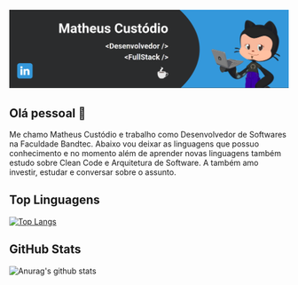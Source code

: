 <a href="https://www.linkedin.com/in/matheuscustodio/"><img src="/cartao.png" /></a>

## Olá pessoal 👋
Me chamo Matheus Custódio e trabalho como Desenvolvedor de Softwares na Faculdade Bandtec. Abaixo vou deixar as linguagens que possuo conhecimento e no momento além de aprender novas linguagens também estudo sobre Clean Code e Arquitetura de Software. A também amo investir, estudar e conversar sobre o assunto.

## Top Linguagens
[![Top Langs](https://github-readme-stats.vercel.app/api/top-langs/?username=custodiomatheus&langs_count=8&theme=nord)](https://github.com/anuraghazra/github-readme-stats)

## GitHub Stats
![Anurag's github stats](https://github-readme-stats.vercel.app/api?username=custodiomatheus&count_private=true&show_icons=true&theme=nord)
